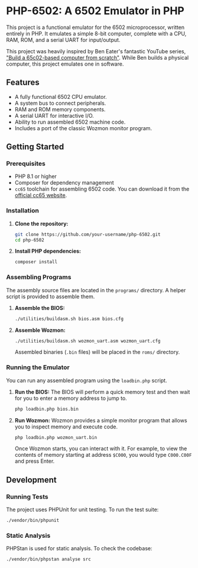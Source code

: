 # PHP-6502: A 6502 Emulator in PHP

This project is a functional emulator for the 6502 microprocessor, written
entirely in PHP. It emulates a simple 8-bit computer, complete with a CPU, RAM,
ROM, and a serial UART for input/output.

This project was heavily inspired by Ben Eater's fantastic YouTube series,
["Build a 65c02-based computer from scratch"](https://www.youtube.com/playlist?list=PLowKtXNTBypFbtuVMUVXNR0z1mu7dp7eH).
While Ben builds a physical computer, this project emulates one in software.

## Features

* A fully functional 6502 CPU emulator.
* A system bus to connect peripherals.
* RAM and ROM memory components.
* A serial UART for interactive I/O.
* Ability to run assembled 6502 machine code.
* Includes a port of the classic Wozmon monitor program.

## Getting Started

### Prerequisites

* PHP 8.1 or higher
* Composer for dependency management
* `cc65` toolchain for assembling 6502 code. You can download it from the
[official cc65 website](https://cc65.github.io/).

### Installation

1. **Clone the repository:**

    ```bash
    git clone https://github.com/your-username/php-6502.git
    cd php-6502
    ```

2. **Install PHP dependencies:**

    ```bash
    composer install
    ```

### Assembling Programs

The assembly source files are located in the `programs/` directory. A helper
script is provided to assemble them.

1. **Assemble the BIOS:**

    ```bash
    ./utilities/buildasm.sh bios.asm bios.cfg
    ```

2. **Assemble Wozmon:**

    ```bash
    ./utilities/buildasm.sh wozmon_uart.asm wozmon_uart.cfg
    ```

    Assembled binaries (`.bin` files) will be placed in the `roms/` directory.

### Running the Emulator

You can run any assembled program using the `loadbin.php` script.

1. **Run the BIOS:**
    The BIOS will perform a quick memory test and then wait for you to enter a
memory address to jump to.

    ```bash
    php loadbin.php bios.bin
    ```

2. **Run Wozmon:**
    Wozmon provides a simple monitor program that allows you to inspect memory
and execute code.

    ```bash
    php loadbin.php wozmon_uart.bin
    ```

    Once Wozmon starts, you can interact with it. For example, to view the
    contents of memory starting at address `$C000`, you would type `C000.C00F`
    and press Enter.

## Development

### Running Tests

The project uses PHPUnit for unit testing. To run the test suite:

```bash
./vendor/bin/phpunit
```

### Static Analysis

PHPStan is used for static analysis. To check the codebase:

```bash
./vendor/bin/phpstan analyse src
```
